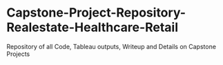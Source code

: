 # Capstone-Project-Repository-Realestate-Healthcare-Retail
Repository of all Code, Tableau outputs, Writeup and Details on Capstone Projects
